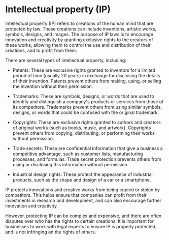 # Intellectual property (IP)

Intellectual property (IP) refers to creations of the human mind that are protected by law. These creations can include inventions, artistic works, symbols, designs, and images. The purpose of IP laws is to encourage innovation and creativity by granting exclusive rights to the creators of these works, allowing them to control the use and distribution of their creations, and to profit from them.

There are several types of intellectual property, including:

* Patents: These are exclusive rights granted to inventors for a limited period of time (usually 20 years) in exchange for disclosing the details of their invention. Patents prevent others from making, using, or selling the invention without their permission.

* Trademarks: These are symbols, designs, or words that are used to identify and distinguish a company's products or services from those of its competitors. Trademarks prevent others from using similar symbols, designs, or words that could be confused with the original trademark.

* Copyrights: These are exclusive rights granted to authors and creators of original works (such as books, music, and artwork). Copyrights prevent others from copying, distributing, or performing their works without permission.

* Trade secrets: These are confidential information that give a business a competitive advantage, such as customer lists, manufacturing processes, and formulas. Trade secret protection prevents others from using or disclosing this information without permission.

* Industrial design rights: These protect the appearance of industrial products, such as the shape and design of a car or a smartphone.

IP protects innovations and creative works from being copied or stolen by competitors. This helps ensure that companies can profit from their investments in research and development, and can also encourage further innovation and creativity.

However, protecting IP can be complex and expensive, and there are often disputes over who has the rights to certain creations. It is important for businesses to work with legal experts to ensure IP is properly protected, and is not infringing on the rights of others.
